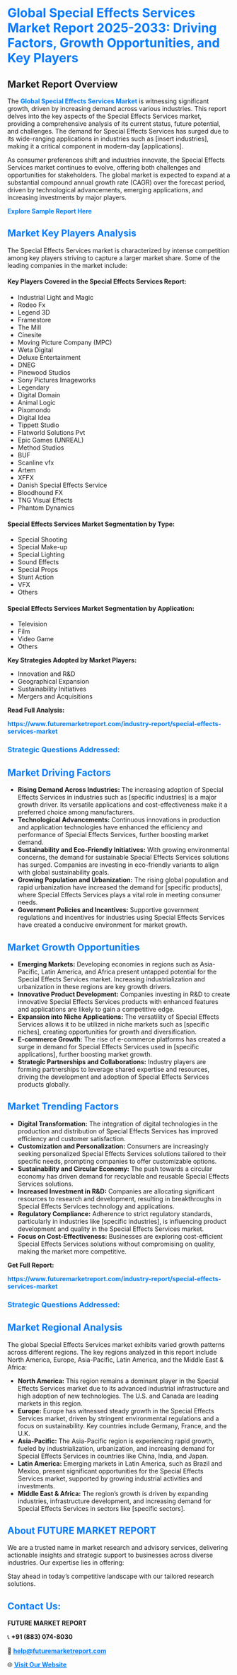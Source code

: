 <h1 style="color: #007BFF;">Global Special Effects Services Market Report 2025-2033: Driving Factors, Growth Opportunities, and Key Players</h1>

<section id="overview">
<h2>Market Report Overview</h2>
<p>The <a href="https://www.futuremarketreport.com/industry-report/special-effects-services-market" style="color: #007BFF; text-decoration: none;"><strong>Global Special Effects Services Market</strong></a> is witnessing significant growth, driven by increasing demand across various industries. This report delves into the key aspects of the Special Effects Services market, providing a comprehensive analysis of its current status, future potential, and challenges. The demand for Special Effects Services has surged due to its wide-ranging applications in industries such as [insert industries], making it a critical component in modern-day [applications].</p>
<p>As consumer preferences shift and industries innovate, the Special Effects Services market continues to evolve, offering both challenges and opportunities for stakeholders. The global market is expected to expand at a substantial compound annual growth rate (CAGR) over the forecast period, driven by technological advancements, emerging applications, and increasing investments by major players.</p>
</section>

<section id="overview">
<p><a href="https://www.futuremarketreport.com/request-sample/reportId=27984" style="color: #007BFF; text-decoration: none;"><strong>Explore Sample Report Here</strong></a></p>
</section>

<section id="key-players">
<h2 style="color: #007BFF;">Market Key Players Analysis</h2>
<p>The Special Effects Services market is characterized by intense competition among key players striving to capture a larger market share. Some of the leading companies in the market include:</p>
<h4>Key Players Covered in the Special Effects Services Report:</h4>
<ul><li>Industrial Light and Magic</li><li>Rodeo Fx</li><li>Legend 3D</li><li>Framestore</li><li>The Mill</li><li>Cinesite</li><li>Moving Picture Company (MPC)</li><li>Weta Digital</li><li>Deluxe Entertainment</li><li>DNEG</li><li>Pinewood Studios</li><li>Sony Pictures Imageworks</li><li>Legendary</li><li>Digital Domain</li><li>Animal Logic</li><li>Pixomondo</li><li>Digital Idea</li><li>Tippett Studio</li><li>Flatworld Solutions Pvt</li><li>Epic Games (UNREAL)</li><li>Method Studios</li><li>BUF</li><li>Scanline vfx</li><li>Artem</li><li>XFFX</li><li>Danish Special Effects Service</li><li>Bloodhound FX</li><li>TNG Visual Effects</li><li>Phantom Dynamics</li></ul>
<h4>Special Effects Services Market Segmentation by Type:</h4>
<ul><li>Special Shooting</li><li>Special Make-up</li><li>Special Lighting</li><li>Sound Effects</li><li>Special Props</li><li>Stunt Action</li><li>VFX</li><li>Others</li></ul>

<h4>Special Effects Services Market Segmentation by Application:</h4>
<ul><li>Television</li><li>Film</li><li>Video Game</li><li>Others</li></ul>
<p><strong>Key Strategies Adopted by Market Players:</strong></p>
<ul>
<li>Innovation and R&D</li>
<li>Geographical Expansion</li>
<li>Sustainability Initiatives</li>
<li>Mergers and Acquisitions</li>
</ul>
</section>

<section>
<p><strong>Read Full Analysis: </strong></p><a href="https://www.futuremarketreport.com/industry-report/special-effects-services-market" style="color: #007BFF; text-decoration: none;"><strong>https://www.futuremarketreport.com/industry-report/special-effects-services-market</strong></a>
<h3 style="color: #007BFF;">Strategic Questions Addressed:</h3>
</section>

<section id="driving-factors">
<h2 style="color: #007BFF;">Market Driving Factors</h2>
<ul>
<li><strong>Rising Demand Across Industries:</strong> The increasing adoption of Special Effects Services in industries such as [specific industries] is a major growth driver. Its versatile applications and cost-effectiveness make it a preferred choice among manufacturers.</li>
<li><strong>Technological Advancements:</strong> Continuous innovations in production and application technologies have enhanced the efficiency and performance of Special Effects Services, further boosting market demand.</li>
<li><strong>Sustainability and Eco-Friendly Initiatives:</strong> With growing environmental concerns, the demand for sustainable Special Effects Services solutions has surged. Companies are investing in eco-friendly variants to align with global sustainability goals.</li>
<li><strong>Growing Population and Urbanization:</strong> The rising global population and rapid urbanization have increased the demand for [specific products], where Special Effects Services plays a vital role in meeting consumer needs.</li>
<li><strong>Government Policies and Incentives:</strong> Supportive government regulations and incentives for industries using Special Effects Services have created a conducive environment for market growth.</li>
</ul>
</section>

<section id="growth-opportunities">
<h2 style="color: #007BFF;">Market Growth Opportunities</h2>
<ul>
<li><strong>Emerging Markets:</strong> Developing economies in regions such as Asia-Pacific, Latin America, and Africa present untapped potential for the Special Effects Services market. Increasing industrialization and urbanization in these regions are key growth drivers.</li>
<li><strong>Innovative Product Development:</strong> Companies investing in R&D to create innovative Special Effects Services products with enhanced features and applications are likely to gain a competitive edge.</li>
<li><strong>Expansion into Niche Applications:</strong> The versatility of Special Effects Services allows it to be utilized in niche markets such as [specific niches], creating opportunities for growth and diversification.</li>
<li><strong>E-commerce Growth:</strong> The rise of e-commerce platforms has created a surge in demand for Special Effects Services used in [specific applications], further boosting market growth.</li>
<li><strong>Strategic Partnerships and Collaborations:</strong> Industry players are forming partnerships to leverage shared expertise and resources, driving the development and adoption of Special Effects Services products globally.</li>
</ul>
</section>

<section id="trending-factors">
<h2 style="color: #007BFF;">Market Trending Factors</h2>
<ul>
<li><strong>Digital Transformation:</strong> The integration of digital technologies in the production and distribution of Special Effects Services has improved efficiency and customer satisfaction.</li>
<li><strong>Customization and Personalization:</strong> Consumers are increasingly seeking personalized Special Effects Services solutions tailored to their specific needs, prompting companies to offer customizable options.</li>
<li><strong>Sustainability and Circular Economy:</strong> The push towards a circular economy has driven demand for recyclable and reusable Special Effects Services solutions.</li>
<li><strong>Increased Investment in R&D:</strong> Companies are allocating significant resources to research and development, resulting in breakthroughs in Special Effects Services technology and applications.</li>
<li><strong>Regulatory Compliance:</strong> Adherence to strict regulatory standards, particularly in industries like [specific industries], is influencing product development and quality in the Special Effects Services market.</li>
<li><strong>Focus on Cost-Effectiveness:</strong> Businesses are exploring cost-efficient Special Effects Services solutions without compromising on quality, making the market more competitive.</li>
</ul>
</section>

<section>
<p><strong>Get Full Report: </strong></p><a href="https://www.futuremarketreport.com/industry-report/special-effects-services-market" style="color: #007BFF; text-decoration: none;"><strong>https://www.futuremarketreport.com/industry-report/special-effects-services-market</strong></a>
<h3 style="color: #007BFF;">Strategic Questions Addressed:</h3>
</section>


<section id="regional-analysis">
<h2 style="color: #007BFF;">Market Regional Analysis</h2>
<p>The global Special Effects Services market exhibits varied growth patterns across different regions. The key regions analyzed in this report include North America, Europe, Asia-Pacific, Latin America, and the Middle East & Africa:</p>
<ul>
<li><strong>North America:</strong> This region remains a dominant player in the Special Effects Services market due to its advanced industrial infrastructure and high adoption of new technologies. The U.S. and Canada are leading markets in this region.</li>
<li><strong>Europe:</strong> Europe has witnessed steady growth in the Special Effects Services market, driven by stringent environmental regulations and a focus on sustainability. Key countries include Germany, France, and the U.K.</li>
<li><strong>Asia-Pacific:</strong> The Asia-Pacific region is experiencing rapid growth, fueled by industrialization, urbanization, and increasing demand for Special Effects Services in countries like China, India, and Japan.</li>
<li><strong>Latin America:</strong> Emerging markets in Latin America, such as Brazil and Mexico, present significant opportunities for the Special Effects Services market, supported by growing industrial activities and investments.</li>
<li><strong>Middle East & Africa:</strong> The region’s growth is driven by expanding industries, infrastructure development, and increasing demand for Special Effects Services in sectors like [specific sectors].</li>
</ul>
</section>

<footer>
<h2 style="color: #007BFF;">About FUTURE MARKET REPORT</h2>
<p>We are a trusted name in market research and advisory services, delivering actionable insights and strategic support to businesses across diverse industries. Our expertise lies in offering:</p>

<p>Stay ahead in today’s competitive landscape with our tailored research solutions.</p>

<h2 style="color: #007BFF;">Contact Us:</h2>
<p><strong>FUTURE MARKET REPORT</strong></p>
<p>📞 <strong>+91 (883) 074-8030</strong></p>
<p>📧 <strong><a href="mailto:help@futuremarketreport.com" style="color: #007BFF;">help@futuremarketreport.com</a></strong></p>
<p>🌐 <strong><a href="https://www.futuremarketreport.com/" style="color: #007BFF;">Visit Our Website</a></strong></p>
</footer>